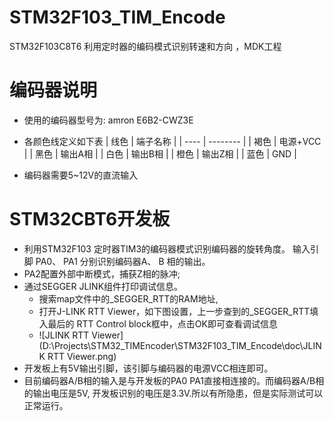 # STM32F103_TIM_Encode
STM32F103C8T6 利用定时器的编码模式识别转速和方向 ，MDK工程

# 编码器说明
 - 使用的编码器型号为: amron E6B2-CWZ3E
 - 各颜色线定义如下表
            | 线色 | 端子名称 |
            | ---- | -------- |
            | 褐色 | 电源+VCC |
            | 黑色 | 输出A相  |
            | 白色 | 输出B相  |
            | 橙色 | 输出Z相  |
            | 蓝色 | GND      |

 - 编码器需要5~12V的直流输入

# STM32CBT6开发板
 - 利用STM32F103 定时器TIM3的编码器模式识别编码器的旋转角度。 输入引脚 PA0、 PA1 分别识别编码器A、 B 相的输出。
 - PA2配置外部中断模式，捕获Z相的脉冲;
 - 通过SEGGER JLINK组件打印调试信息。
    - 搜索map文件中的_SEGGER_RTT的RAM地址,
    - 打开J-LINK RTT Viewer，如下图设置，上一步查到的_SEGGER_RTT填入最后的 RTT Control block框中，点击OK即可查看调试信息
    - ![JLINK RTT Viewer](D:\Projects\STM32_TIMEncoder\STM32F103_TIM_Encode\doc\JLINK RTT Viewer.png)
 - 开发板上有5V输出引脚，该引脚与编码器的电源VCC相连即可。
 - 目前编码器A/B相的输入是与开发板的PA0 PA1直接相连接的。而编码器A/B相的输出电压是5V, 开发板识别的电压是3.3V.所以有所隐患，但是实际测试可以正常运行。